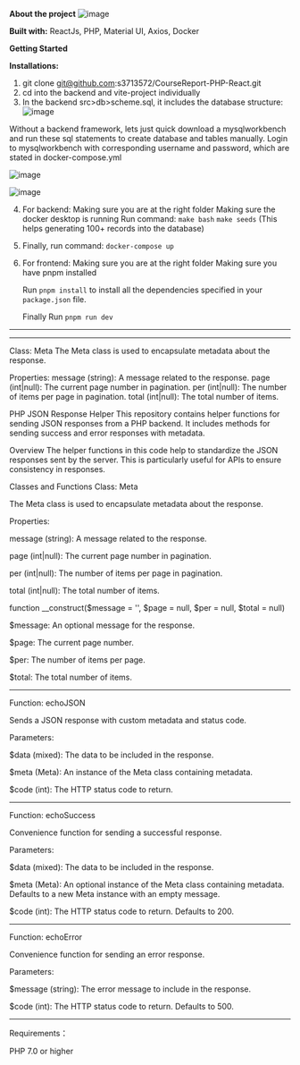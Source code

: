 ****About the project****
![image](https://github.com/user-attachments/assets/69dbef8e-efab-4a29-b65a-047017dbd08a)

**Built with:**
ReactJs,
PHP,
Material UI,
Axios,
Docker

****Getting Started****

**Installations:**
1. git clone git@github.com:s3713572/CourseReport-PHP-React.git
2. cd into the backend and vite-project individually
3. In the backend src>db>scheme.sql, it includes the database structure:
![image](https://github.com/user-attachments/assets/813d2f93-ffa9-4477-a393-fb94ef1c11c8)

Without a backend framework, lets just quick download a mysqlworkbench and run these sql statements to create database and tables manually.
Login to mysqlworkbench with corresponding username and password, which are stated in docker-compose.yml

![image](https://github.com/user-attachments/assets/685d2545-0e0b-42ae-af6d-1e60fe55368b)

![image](https://github.com/user-attachments/assets/628c1d5f-8890-462a-a45d-355f4f1d9d22)



4. For backend:
   Making sure you are at the right folder
   Making sure the docker desktop is running
   Run command: `make bash`
                `make seeds`
   (This helps generating 100+ records into the database)
6. Finally, run command:
   `docker-compose up`

7. For frontend:
   Making sure you are at the right folder
   Making sure you have pnpm installed
   

   Run `pnpm install` to install all the dependencies specified in your `package.json` file.

   Finally Run `pnpm run dev`

-------------------------------------------------------------------------------------------------------------------------

-------------------------------------------------------------------------------------------------------------------------

Class: Meta
The Meta class is used to encapsulate metadata about the response.

Properties:
message (string): A message related to the response.
page (int|null): The current page number in pagination.
per (int|null): The number of items per page in pagination.
total (int|null): The total number of items.


PHP JSON Response Helper
This repository contains helper functions for sending JSON responses from a PHP backend. It includes methods for sending success and error responses with metadata.

Overview
The helper functions in this code help to standardize the JSON responses sent by the server. This is particularly useful for APIs to ensure consistency in responses.

Classes and Functions
Class: Meta

The Meta class is used to encapsulate metadata about the response.

Properties:

message (string): A message related to the response.

page (int|null): The current page number in pagination.

per (int|null): The number of items per page in pagination.

total (int|null): The total number of items.


function __construct($message = '', $page = null, $per = null, $total = null)

$message: An optional message for the response.

$page: The current page number.

$per: The number of items per page.

$total: The total number of items.

-----------------------------------------------

Function: echoJSON

Sends a JSON response with custom metadata and status code.

Parameters:

$data (mixed): The data to be included in the response.

$meta (Meta): An instance of the Meta class containing metadata.

$code (int): The HTTP status code to return.

-----------------------------------------------

Function: echoSuccess

Convenience function for sending a successful response.

Parameters:

$data (mixed): The data to be included in the response.

$meta (Meta): An optional instance of the Meta class containing metadata. Defaults to a new Meta instance with an empty message.

$code (int): The HTTP status code to return. Defaults to 200.

-----------------------------------------------

Function: echoError

Convenience function for sending an error response.

Parameters:

$message (string): The error message to include in the response.

$code (int): The HTTP status code to return. Defaults to 500.

-----------------------------------------------

Requirements：

PHP 7.0 or higher
